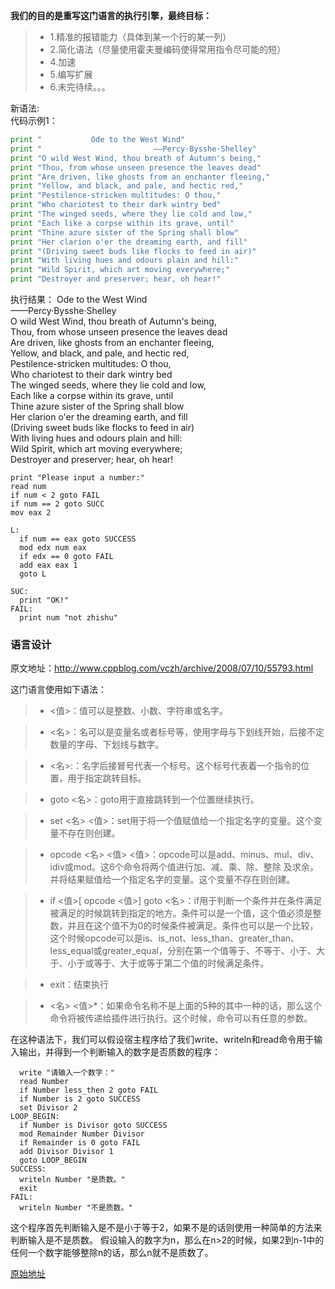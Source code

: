 
**我们的目的是重写这门语言的执行引擎，最终目标：**
> * 1.精准的报错能力（具体到某一个行的某一列）
> * 2.简化语法（尽量使用霍夫曼编码使得常用指令尽可能的短）
> * 4.加速
> * 5.编写扩展
> * 6.未完待续。。。


新语法:  
代码示例1：
```python
print "           Ode to the West Wind"
print "                         ——Percy·Bysshe·Shelley"
print "O wild West Wind, thou breath of Autumn's being,"
print "Thou, from whose unseen presence the leaves dead"
print "Are driven, like ghosts from an enchanter fleeing,"
print "Yellow, and black, and pale, and hectic red,"
print "Pestilence-stricken multitudes: O thou,"
print "Who chariotest to their dark wintry bed"
print "The winged seeds, where they lie cold and low,"
print "Each like a corpse within its grave, until"
print "Thine azure sister of the Spring shall blow"
print "Her clarion o'er the dreaming earth, and fill"
print "(Driving sweet buds like flocks to feed in air)"
print "With living hues and odours plain and hill:"
print "Wild Spirit, which art moving everywhere;"
print "Destroyer and preserver; hear, oh hear!"
```
执行结果：
           Ode to the West Wind  
                         ——Percy·Bysshe·Shelley  
O wild West Wind, thou breath of Autumn's being,  
Thou, from whose unseen presence the leaves dead  
Are driven, like ghosts from an enchanter fleeing,  
Yellow, and black, and pale, and hectic red,  
Pestilence-stricken multitudes: O thou,  
Who chariotest to their dark wintry bed  
The winged seeds, where they lie cold and low,  
Each like a corpse within its grave, until  
Thine azure sister of the Spring shall blow  
Her clarion o'er the dreaming earth, and fill  
(Driving sweet buds like flocks to feed in air)  
With living hues and odours plain and hill:  
Wild Spirit, which art moving everywhere;  
Destroyer and preserver; hear, oh hear!  





```
print "Please input a number:"
read num
if num < 2 goto FAIL
if num == 2 goto SUCC
mov eax 2

L:
  if num == eax goto SUCCESS
  mod edx num eax
  if edx == 0 goto FAIL
  add eax eax 1
  goto L

SUC:
  print "OK!"
FAIL:
  print num "not zhishu"
```
  
### 语言设计


原文地址：http://www.cppblog.com/vczh/archive/2008/07/10/55793.html

这门语言使用如下语法：
 
> * <值>：值可以是整数、小数、字符串或名字。

> * <名>：名可以是变量名或者标号等，使用字母与下划线开始，后接不定数量的字母、下划线与数字。

> * <名>:：名字后接冒号代表一个标号。这个标号代表着一个指令的位置，用于指定跳转目标。

> * goto <名>：goto用于直接跳转到一个位置继续执行。

> * set <名> <值>：set用于将一个值赋值给一个指定名字的变量。这个变量不存在则创建。

> * opcode <名> <值> <值>：opcode可以是add、minus、mul、div、idiv或mod。这6个命令将两个值进行加、减、乘、除、整除 及求余，并将结果赋值给一个指定名字的变量。这个变量不存在则创建。

> * if <值>[ opcode <值>] goto <名>：if用于判断一个条件并在条件满足被满足的时候跳转到指定的地方。条件可以是一个值，这个值必须是整数，并且在这个值不为0的时候条件被满足。条件也可以是一个比较，这个时候opcode可以是is、is_not、less_than、greater_than、less_equal或greater_equal，分别在第一个值等于、不等于、小于、大于、小于或等于、大于或等于第二个值的时候满足条件。

> * exit：结束执行

> * <名> <值>*：如果命令名称不是上面的5种的其中一种的话，那么这个命令将被传递给插件进行执行。这个时候，命令可以有任意的参数。
 
在这种语法下，我们可以假设宿主程序给了我们write、writeln和read命令用于输入输出，并得到一个判断输入的数字是否质数的程序：
```
  write "请输入一个数字："
  read Number
  if Number less_then 2 goto FAIL
  if Number is 2 goto SUCCESS
  set Divisor 2
LOOP_BEGIN:
  if Number is Divisor goto SUCCESS
  mod Remainder Number Divisor
  if Remainder is 0 goto FAIL
  add Divisor Divisor 1
  goto LOOP_BEGIN
SUCCESS:
  writeln Number "是质数。"
  exit
FAIL:
  writeln Number "不是质数。"
```
这个程序首先判断输入是不是小于等于2，如果不是的话则使用一种简单的方法来判断输入是不是质数。
假设输入的数字为n，那么在n>2的时候，如果2到n-1中的任何一个数字能够整除n的话，那么n就不是质数了。


[原始地址][2]

[1]: http://www.cppblog.com/vczh/archive/2008/07/10/55793.html
[2]: http://www.cppblog.com/vczh/archive/2008/07/10/55793.html
